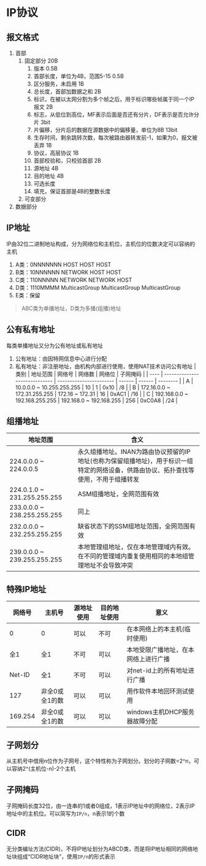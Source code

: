 # IP协议

## 报文格式
1. 首部
   1. 固定部分 20B
      1. 版本 0.5B
      2. 首部长度，单位为4B，范围5-15 0.5B
      3. 区分服务，未启用 1B
      4. 总长度，首部加数据之和 2B
      5. 标识，在被以太网分割为多个帧之后，用于标识哪些帧属于同一个IP报文 2B
      6. 标志，从低位到高位，MF表示后面是否还有分片，DF表示是否允许分片  3bit
      7. 片偏移，分片后的数据在源数据中的偏移量，单位为8B   13bit
      8. 生存时间，剩余跳转次数，每次被路由器转发前-1，如果为0，报文被丢弃 1B
      9. 协议，高层协议 1B
      10. 首部校验和，只校验首部  2B
      11. 源地址  4B
      12. 目的地址 4B
      13. 可选长度
      14. 填充，保证首部是4B的整数长度
   2. 可变部分
2. 数据部分

## IP地址
IP由32位二进制地址构成，分为网络位和主机位，主机位的位数决定可以容纳的主机
1. A类：0NNNNNNN HOST HOST HOST
2. B类：10NNNNNN NETWORK HOST HOST
3. C类：110NNNNN NETWORK NETWORK HOST
4. D类：1110MMMM MulticastGroup MulticastGroup MulticastGroup
5. E类：保留
> ABC类为单播地址，D类为多播(组播)地址

## 公有私有地址
每类单播地址又分为公有地址或私有地址
1. 公有地址：由因特网信息中心进行分配
2. 私有地址：非注册地址，由机构内部进行使用，使用NAT技术访问公有地址
| 类别 | 地址范围                      | 网络号                  | 网络数 | 网络位 | 子网掩码 |
| ---- | ----------------------------- | ----------------------- | ------ | ------ | -------- |
| A    | 10.0.0.0 ~ 10.255.255.255     | 10                      | 1      | 0x10   | /8       |
| B    | 172.16.0.0 ~ 172.31.255.255   | 172.16 ~ 172.31         | 16     | 0xAC1  | /16      |
| C    | 192.168.0.0 ~ 192.168.255.255 | 192.168.0 ~ 192.168.255 | 256    | 0xC0A8 | /24      |

## 组播地址
| 地址范围                    | 含义                                                                                                                                 |
| --------------------------- | ------------------------------------------------------------------------------------------------------------------------------------ |
| 224.0.0.0 ~ 224.0.0.5       | 永久组播地址。INAN为路由协议预留的IP地址(也称为保留组播地址)，用于标识一组特定的网络设备，供路由协议、拓扑查找等使用，不用于组播转发 |
| 224.0.1.0 ~ 231.255.255.255 | ASM组播地址，全网范围有效                                                                                                            |
| 233.0.0.0 ~ 238.255.255.255 | 同上                                                                                                                                 |
| 232.0.0.0 ~ 232.255.255.255 | 缺省状态下的SSM组地址范围，全网范围有效                                                                                              |
| 239.0.0.0 ~ 239.255.255.255 | 本地管理组地址，仅在本地管理域内有效。在不同的管理域内重复使用相同的本地组管理地址不会导致冲突                                       |

## 特殊IP地址
| 网络号  | 主机号         | 源地址使用 | 目的地址使用 | 意义                                 |
| ------- | -------------- | ---------- | ------------ | ------------------------------------ |
| 0       | 0              | 可以       | 不可         | 在本网络上的本主机(临时使用)         |
| 全1     | 全1            | 不可       | 可以         | 本地受限广播地址，在本网络上进行广播 |
| Net-ID  | 全1            | 不可       | 可以         | 对net-id上的所有地址进行广播         |
| 127     | 非全0或全1的数 | 可以       | 可以         | 用作软件本地回环测试使用             |
| 169.254 | 非全0或全1的数 | 可以       | 可以         | windows主机DHCP服务器故障分配        |

## 子网划分
从主机号中借用n位作为子网号，这个特性称为子网划分。划分的子网数=2^n，可以容纳2^(主机位-n)-2个主机

## 子网掩码
子网掩码长度32位，由一连串的1或者0组成，1表示IP地址中的网络位，2表示IP地址中的主机位。可以简写为`IP/n`，n表示1的个数

## CIDR
无分类编址方法(CIDR)，不将IP地址划分为ABCD类，而是将IP地址相同的网络地址块组成“CIDR地址块”，使用`IP/n`的形式表示